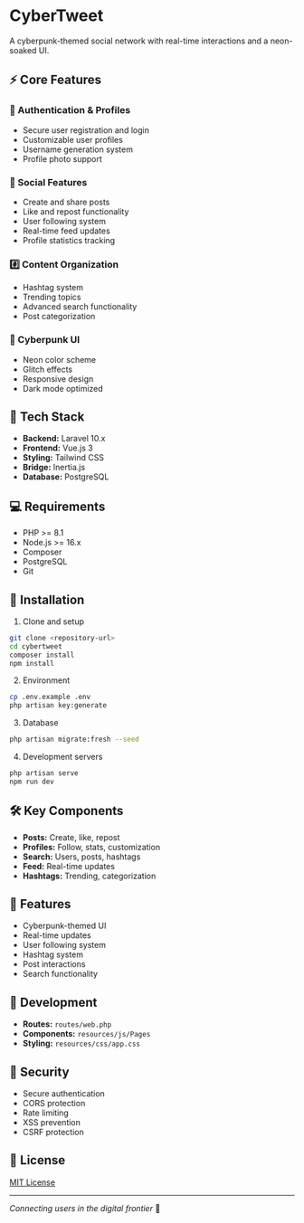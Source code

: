 # CyberTweet

A cyberpunk-themed social network with real-time interactions and a neon-soaked UI.

## ⚡ Core Features

### 🔐 Authentication & Profiles

-   Secure user registration and login
-   Customizable user profiles
-   Username generation system
-   Profile photo support

### 📱 Social Features

-   Create and share posts
-   Like and repost functionality
-   User following system
-   Real-time feed updates
-   Profile statistics tracking

### #️⃣ Content Organization

-   Hashtag system
-   Trending topics
-   Advanced search functionality
-   Post categorization

### 🎨 Cyberpunk UI

-   Neon color scheme
-   Glitch effects
-   Responsive design
-   Dark mode optimized

## 🚀 Tech Stack

-   **Backend:** Laravel 10.x
-   **Frontend:** Vue.js 3
-   **Styling:** Tailwind CSS
-   **Bridge:** Inertia.js
-   **Database:** PostgreSQL

## 💻 Requirements

-   PHP >= 8.1
-   Node.js >= 16.x
-   Composer
-   PostgreSQL
-   Git

## 🔧 Installation

1. Clone and setup

```bash
git clone <repository-url>
cd cybertweet
composer install
npm install
```

2. Environment

```bash
cp .env.example .env
php artisan key:generate
```

3. Database

```bash
php artisan migrate:fresh --seed
```

4. Development servers

```bash
php artisan serve
npm run dev
```

## 🛠️ Key Components

-   **Posts:** Create, like, repost
-   **Profiles:** Follow, stats, customization
-   **Search:** Users, posts, hashtags
-   **Feed:** Real-time updates
-   **Hashtags:** Trending, categorization

## 🎨 Features

-   Cyberpunk-themed UI
-   Real-time updates
-   User following system
-   Hashtag system
-   Post interactions
-   Search functionality

## 📝 Development

-   **Routes:** `routes/web.php`
-   **Components:** `resources/js/Pages`
-   **Styling:** `resources/css/app.css`

## 🔐 Security

-   Secure authentication
-   CORS protection
-   Rate limiting
-   XSS prevention
-   CSRF protection

## 📄 License

[MIT License](LICENSE.md)

---

_Connecting users in the digital frontier_ 🌃
